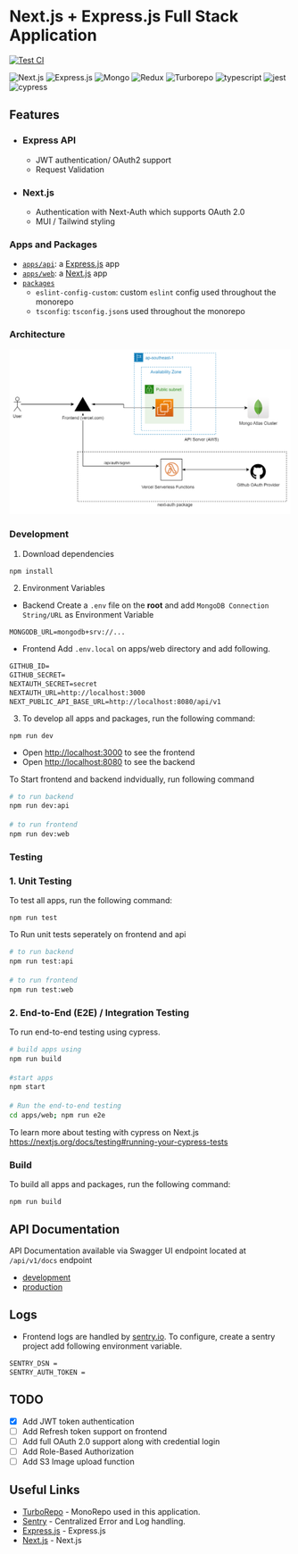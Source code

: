 # Next.js + Express.js Full Stack Application
[![Test CI](https://github.com/tharinduRE/node-express-nextjs-fullstack/actions/workflows/test.yml/badge.svg?branch=master)](https://github.com/tharinduRE/node-express-nextjs-fullstack/actions/workflows/test.yml)

![Next.js](https://img.shields.io/badge/Next-20232A?style=for-the-badge&logo=next.js)
![Express.js](https://img.shields.io/badge/express-20232A?style=for-the-badge&logo=express)
![Mongo](https://img.shields.io/badge/mongodb-20232A?style=for-the-badge&logo=mongodb)
![Redux](https://img.shields.io/badge/redux-20232A?style=for-the-badge&logo=redux)
![Turborepo](https://img.shields.io/badge/turborepo-20232A?style=for-the-badge&logo=turborepo)
![typescript](https://img.shields.io/badge/typescript-20232A?style=for-the-badge&logo=typescript)
![jest](https://img.shields.io/badge/jest-20232A?style=for-the-badge&logo=jest)
![cypress](https://img.shields.io/badge/cypress-20232A?style=for-the-badge&logo=cypress)


## Features
- ### Express API
  - JWT authentication/ OAuth2 support
  - Request Validation
- ### Next.js
  - Authentication with Next-Auth which supports OAuth 2.0
  - MUI / Tailwind styling
### Apps and Packages

- [`apps/api`](./apps/api): a [Express.js](https://expressjs.com/) app
- [`apps/web`](./apps/web): a [Next.js](https://nextjs.org/) app
- [`packages`](./packages)
  - `eslint-config-custom`: custom `eslint` config used throughout the monorepo
  - `tsconfig`: `tsconfig.json`s used throughout the monorepo
### Architecture

![architecture](./docs/architecture-2.png)

### Development

1. Download dependencies
```shell
npm install
```

2. Environment Variables
  - Backend 
Create a `.env` file on the <b>root</b> and add `MongoDB Connection String/URL` as Environment Variable

```shell
MONGODB_URL=mongodb+srv://...
```
  - Frontend
Add `.env.local` on apps/web directory and add following.

```.env
GITHUB_ID=
GITHUB_SECRET=
NEXTAUTH_SECRET=secret
NEXTAUTH_URL=http://localhost:3000
NEXT_PUBLIC_API_BASE_URL=http://localhost:8080/api/v1
```

3. To develop all apps and packages, run the following command:

```
npm run dev
```
- Open [http://localhost:3000](http://localhost:3000) to see the frontend
- Open [http://localhost:8080](http://localhost:8080) to see the backend

To Start frontend and backend indvidually, run following command

```bash
# to run backend
npm run dev:api

# to run frontend
npm run dev:web
```

### Testing

### 1. Unit Testing
To test all apps, run the following command:

```
npm run test
```

To Run unit tests seperately on frontend and api

```bash
# to run backend
npm run test:api

# to run frontend
npm run test:web
```

### 2. End-to-End (E2E) / Integration Testing

To run end-to-end testing using cypress. 
```bash
# build apps using 
npm run build

#start apps
npm start

# Run the end-to-end testing
cd apps/web; npm run e2e
```
To learn more about testing with cypress on Next.js https://nextjs.org/docs/testing#running-your-cypress-tests

### Build

To build all apps and packages, run the following command:

```
npm run build
```
## API Documentation
API Documentation available via Swagger UI endpoint located at `/api/v1/docs` endpoint
 - [development](http://localhost:8080/api/v1/docs)
 - [production](https://employee-api-soqb.onrender.com/api/v1/docs)

## Logs
- Frontend logs are handled by [sentry.io](https://sentry.io/). To configure, create a sentry project add following environment variable.

```
SENTRY_DSN = 
SENTRY_AUTH_TOKEN =
```
## TODO
- [x] Add JWT token authentication 
- [ ] Add Refresh token support on frontend
- [ ] Add full OAuth 2.0 support along with credential login
- [ ] Add Role-Based Authorization
- [ ] Add S3 Image upload function

## Useful Links

- [TurboRepo](https://turbo.build/) - MonoRepo used in this application.
- [Sentry](https://sentry.io/) - Centralized Error and Log handling.
- [Express.js](https://expressjs.com/) - Express.js
- [Next.js](https://nextjs.org/) - Next.js

